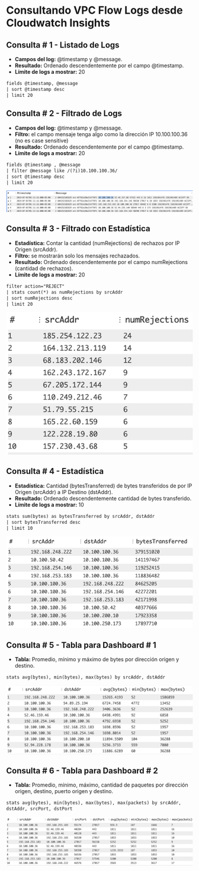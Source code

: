 # Consultando VPC Flow Logs desde Cloudwatch Insights

## Consulta # 1 - Listado de Logs

* **Campos del log:** @timestamp y @message.
* **Resultado:** Ordenado descendentemente por el campo @timestamp.
* **Límite de logs a mostrar:** 20 

```
fields @timestamp, @message
| sort @timestamp desc
| limit 20
```

## Consulta # 2 - Filtrado de Logs

* **Campos del log:** @timestamp y @message.
* **Filtro:** el campo mensaje tenga algo como la dirección IP 10.100.100.36 (no es case sensitive) 
* **Resultado:** Ordenado descendentemente por el campo @timestamp.
* **Límite de logs a mostrar:** 20 

```
fields @timestamp , @message
| filter @message like /(?i)10.100.100.36/ 
| sort @timestamp desc
| limit 20
```

![Resultados consulta # 2](https://github.com/maestrodelcloud/cloudwatch-insights/blob/master/imagenes/consulta2.png)

## Consulta # 3 - Filtrado con Estadística

* **Estadística:** Contar la cantidad (numRejections) de rechazos por IP Origen (srcAddr).
* **Filtro:** se mostrarán solo los mensajes rechazados. 
* **Resultado:** Ordenado descendentemente por el campo numRejections (cantidad de rechazos).
* **Límite de logs a mostrar:** 20 

```
filter action="REJECT"
| stats count(*) as numRejections by srcAddr
| sort numRejections desc
| limit 20
```
![Resultados consulta # 3](https://github.com/maestrodelcloud/cloudwatch-insights/blob/master/imagenes/consulta3.png)


## Consulta # 4 - Estadística

* **Estadística:** Cantidad (bytesTransferred) de bytes transferidos de por IP Origen (srcAddr) a IP Destino (dstAddr).
* **Resultado:** Ordenado descendentemente cantidad de bytes transferido.
* **Límite de logs a mostrar:** 10 
```
stats sum(bytes) as bytesTransferred by srcAddr, dstAddr
| sort bytesTransferred desc
| limit 10
```
![Resultados consulta # 4](https://github.com/maestrodelcloud/cloudwatch-insights/blob/master/imagenes/consulta4.png)


## Consulta # 5 - Tabla para Dashboard # 1

* **Tabla:** Promedio, mínimo y máximo de bytes por dirección origen y destino.
```
stats avg(bytes), min(bytes), max(bytes) by srcAddr, dstAddr
```
![Resultados consulta # 5](https://github.com/maestrodelcloud/cloudwatch-insights/blob/master/imagenes/consulta5.png)


## Consulta # 6 - Tabla para Dashboard # 2

* **Tabla:** Promedio, mínimo, máximo, cantidad de paquetes por dirección origen, destino, puerto origen y destino.
```
stats avg(bytes), min(bytes), max(bytes), max(packets) by srcAddr, dstAddr, srcPort, dstPort
```
![Resultados consulta # 6](https://github.com/maestrodelcloud/cloudwatch-insights/blob/master/imagenes/consulta6.png)

